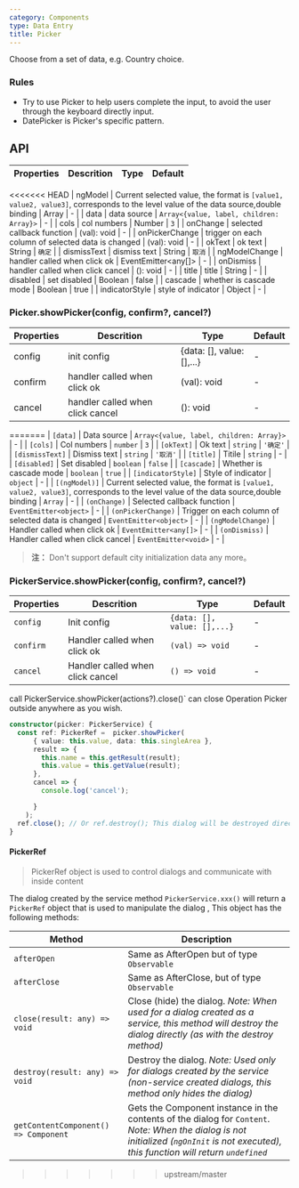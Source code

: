```yaml
---
category: Components
type: Data Entry
title: Picker
---
```


Choose from a set of data, e.g. Country choice.

### Rules
- Try to use Picker to help users complete the input, to avoid the user through the keyboard directly input.
- DatePicker is Picker's specific pattern.

## API

Properties | Descrition | Type | Default
-----------|------------|------|--------
<<<<<<< HEAD
| ngModel | Current selected value, the format is `[value1, value2, value3]`, corresponds to the level value of the data source,double binding | Array | - |
| data    | data source      | `Array<{value, label, children: Array}>` |   -  |
| cols    | col numbers   | Number |  `3`  |
| onChange | selected callback function | (val): void | - |
| onPickerChange | trigger on each column of selected data is changed  | (val): void | - |
| okText  | ok text | String |  `确定`  |
| dismissText  | dismiss text | String |  `取消`  |
| ngModelChange | handler called when click ok | EventEmitter<any[]>  |  - |
| onDismiss  | handler called when click cancel | (): void  |  -  |
| title  | title | String | - |
| disabled  | set disabled | Boolean | false |
| cascade  | whether is cascade mode | Boolean | true |
| indicatorStyle  | style of indicator | Object | - |

### Picker.showPicker(config, confirm?, cancel?)
Properties | Descrition | Type | Default
-----------|------------|------|--------
| config    | init config       | {data: [], value: [],...}    | -           |
| confirm    | handler called when click ok       | (val): void     | -           |
| cancel    | handler called when click cancel       | (): void     | -           |
=======
| `[data]` | Data source | `Array<{value, label, children: Array}>` | - |
| `[cols]` | Col numbers | `number` | `3` |
| `[okText]` | Ok text | `string` | `'确定'` |
| `[dismissText]` | Dismiss text | `string` | `'取消'` |
| `[title]` | Titile | `string` | - |
| `[disabled]` | Set disabled | `boolean` | `false` |
| `[cascade]` | Whether is cascade mode | `boolean` | `true` |
| `[indicatorStyle]` | Style of indicator | `object` | - |
| `[(ngModel)]` | Current selected value, the format is `[value1, value2, value3]`, corresponds to the level value of the data source,double binding | `Array` | - |
| `(onChange)` | Selected callback function | `EventEmitter<object>` | - |
| `(onPickerChange)` | Trigger on each column of selected data is changed | `EventEmitter<object>` | - |
| `(ngModelChange)` | Handler called when click ok | `EventEmitter<any[]>` | - |
| `(onDismiss)` | Handler called when click cancel | `EventEmitter<void>`  | - |

> **注：** Don't support default city initialization data any more。

### PickerService.showPicker(config, confirm?, cancel?)
Properties | Descrition | Type | Default
-----------|------------|------|--------
| `config` | Init config | `{data: [], value: [],...}` | - |
| `confirm` | Handler called when click ok | `(val) => void` | - |
| `cancel` | Handler called when click cancel | `() => void` | - |

call PickerService.showPicker(actions?).close()` can close Operation Picker outside anywhere as you wish.


```ts
constructor(picker: PickerService) {
  const ref: PickerRef =  picker.showPicker(
      { value: this.value, data: this.singleArea },
      result => {
        this.name = this.getResult(result);
        this.value = this.getValue(result);
      },
      cancel => {
        console.log('cancel');

      }
    );
  ref.close(); // Or ref.destroy(); This dialog will be destroyed directly
}
```

#### PickerRef

> PickerRef object is used to control dialogs and communicate with inside content

The dialog created by the service method `PickerService.xxx()` will return a `PickerRef` object that is used to manipulate the dialog , This object has the following methods:

| Method | Description |
|----|----|
| `afterOpen` | Same as AfterOpen but of type `Observable` |
| `afterClose` | Same as AfterClose, but of type `Observable` |
| `close(result: any) => void` | Close (hide) the dialog. <i>Note: When used for a dialog created as a service, this method will destroy the dialog directly (as with the destroy method)</i> |
| `destroy(result: any) => void` | Destroy the dialog. <i>Note: Used only for dialogs created by the service (non-service created dialogs, this method only hides the dialog)</i> |
| `getContentComponent() => Component` | Gets the Component instance in the contents of the dialog for `Content`. <i> Note: When the dialog is not initialized (`ngOnInit` is not executed), this function will return `undefined`</i> |
>>>>>>> upstream/master
